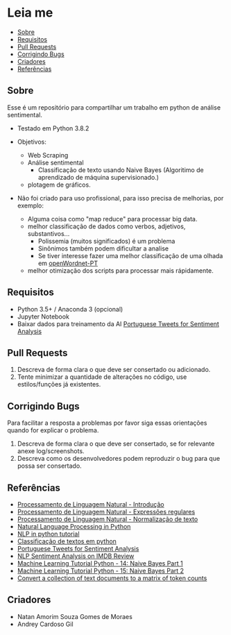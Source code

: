 # Leia me

- [Sobre](#sobre)
- [Requisitos](#requisitos)
- [Pull Requests](#pull-requests)
- [Corrigindo Bugs](#corrigindo-bugs)
- [Criadores](#criadores)
- [Referências](#referencias)

## Sobre

Esse é um repositório para compartilhar um trabalho em python de análise sentimental.

* Testado em Python 3.8.2

* Objetivos: 
  * Web Scraping
  * Análise sentimental 
    * Classificação de texto usando Naive Bayes (Algoritimo de aprendizado de máquina supervisionado.)
  * plotagem de gráficos.

* Não foi criado para uso profissional, para isso precisa de melhorias, por exemplo:
  * Alguma coisa como "map reduce" para processar big data.
  * melhor classificação de dados como verbos, adjetivos, substantivos...
    * Polissemia (muitos significados) é um problema
    * Sinônimos também podem dificultar a analise
    * Se tiver interesse fazer uma melhor classificação de uma olhada em [openWordnet-PT](https://github.com/own-pt/openWordnet-PT)
  * melhor otimização dos scripts para processar mais rápidamente.

## Requisitos

* Python 3.5+ / Anaconda 3 (opcional)
* Jupyter Notebook
* Baixar dados para treinamento da AI [Portuguese Tweets for Sentiment Analysis](https://www.kaggle.com/augustop/portuguese-tweets-for-sentiment-analysis)

## Pull Requests

1. Descreva de forma clara o que deve ser consertado ou adicionado.
2. Tente minimizar a quantidade de alterações no código, use estilos/funções já existentes.

## Corrigindo Bugs

Para facilitar a resposta a problemas por favor siga essas orientações quando for explicar o problema.

1. Descreva de forma clara o que deve ser consertado, se for relevante anexe log/screenshots.
2. Descreva como os desenvolvedores podem reproduzir o bug para que possa ser consertado.

## Referências
    
- [Processamento de Linguagem Natural - Introdução](http://professor.ufabc.edu.br/~jesus.mena/courses/pln-2q-2019/PLN-aula01.pdf)
- [Processamento de Linguagem Natural - Expressões regulares](http://professor.ufabc.edu.br/~jesus.mena/courses/pln-2q-2019/PLN-aula02.pdf)
- [Processamento de Linguagem Natural -  Normalização de texto](http://professor.ufabc.edu.br/~jesus.mena/courses/pln-2q-2019/PLN-aula03.pdf)
- [Natural Language Processing in Python](https://www.youtube.com/watch?v=xvqsFTUsOmc&t=3685s)
- [NLP in python tutorial](https://github.com/adashofdata/nlp-in-python-tutorial)
- [Classificação de textos em python](https://www.linkedin.com/pulse/classifica%C3%A7%C3%A3o-de-textos-em-python-luiz-felipe-araujo-nunes/)
- [Portuguese Tweets for Sentiment Analysis](https://www.kaggle.com/augustop/portuguese-tweets-for-sentiment-analysis)
- [NLP Sentiment Analysis on IMDB Review](https://www.kaggle.com/crissilvaeng/nlp-sentiment-analysis-on-imdb-review/data)
- [Machine Learning Tutorial Python - 14: Naive Bayes Part 1](https://www.youtube.com/watch?v=PPeaRc-r1OI)
- [Machine Learning Tutorial Python - 15: Naive Bayes Part 2](https://www.youtube.com/watch?v=nHIUYwN-5rM)
- [Convert a collection of text documents to a matrix of token counts](https://scikit-learn.org/stable/modules/generated/sklearn.feature_extraction.text.CountVectorizer.html)


## Criadores

* Natan Amorim Souza Gomes de Moraes
* Andrey Cardoso Gil
